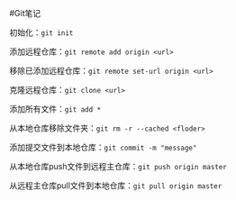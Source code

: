 #Git笔记

初始化：`git init`

添加远程仓库：`git remote add origin <url>`

移除已添加远程仓库：`git remote set-url origin <url>`

克隆远程仓库：`git clone <url>`

添加所有文件：`git add *`

从本地仓库移除文件夹：`git rm -r --cached <floder>`

添加提交文件到本地仓库：`git commit -m "message"`

从本地仓库push文件到远程主仓库：`git push origin master`

从远程主仓库pull文件到本地仓库：`git pull origin master`